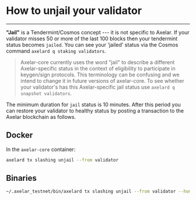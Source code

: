 # How to unjail your validator
-----------------

**"Jail"** is a Tendermint/Cosmos concept --- it is not specific to Axelar.  If your validator misses 50 or more of the last 100 blocks then your tendermint status becomes `jailed`.  You can see your 'jailed' status via the Cosmos command `axelard q staking validators`.


> Axelar-core currently uses the word "jail" to describe a different Axelar-specific status in the context of eligibility to participate in keygen/sign protocols.  This terminology can be confusing and we intend to change it in future versions of axelar-core.  To see whether your validator's has this Axelar-specific jail status use `axelard q snapshot validators`.

The minimum duration for `jail` status is 10 minutes.  After this period you can restore your validator to healthy status by posting a transaction to the Axelar blockchain as follows.

## Docker

In the `axelar-core` container:

```bash
axelard tx slashing unjail --from validator
```

## Binaries

```bash
~/.axelar_testnet/bin/axelard tx slashing unjail --from validator --home ~/.axelar_testnet/.core --chain-id axelar-testnet-toronto
```